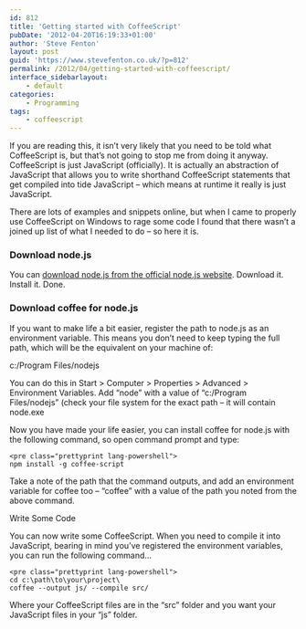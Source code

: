 ```yaml
---
id: 812
title: 'Getting started with CoffeeScript'
pubDate: '2012-04-20T16:19:33+01:00'
author: 'Steve Fenton'
layout: post
guid: 'https://www.stevefenton.co.uk/?p=812'
permalink: /2012/04/getting-started-with-coffeescript/
interface_sidebarlayout:
    - default
categories:
    - Programming
tags:
    - coffeescript
---
```


If you are reading this, it isn’t very likely that you need to be told what CoffeeScript is, but that’s not going to stop me from doing it anyway. CoffeeScript is just JavaScript (officially). It is actually an abstraction of JavaScript that allows you to write shorthand CoffeeScript statements that get compiled into tide JavaScript – which means at runtime it really is just JavaScript.

There are lots of examples and snippets online, but when I came to properly use CoffeeScript on Windows to rage some code I found that there wasn’t a joined up list of what I needed to do – so here it is.

### Download node.js

You can [download node.js from the official node.js website](https://nodejs.org/). Download it. Install it. Done.

### Download coffee for node.js

If you want to make life a bit easier, register the path to node.js as an environment variable. This means you don’t need to keep typing the full path, which will be the equivalent on your machine of:

c:/Program Files/nodejs

You can do this in Start &gt; Computer &gt; Properties &gt; Advanced &gt; Environment Variables. Add “node” with a value of “c:/Program Files/nodejs” (check your file system for the exact path – it will contain node.exe

Now you have made your life easier, you can install coffee for node.js with the following command, so open command prompt and type:

```
<pre class="prettyprint lang-powershell">
npm install -g coffee-script
```

Take a note of the path that the command outputs, and add an environment variable for coffee too – “coffee” with a value of the path you noted from the above command.

Write Some Code

You can now write some CoffeeScript. When you need to compile it into JavaScript, bearing in mind you’ve registered the environment variables, you can run the following command…

```
<pre class="prettyprint lang-powershell">
cd c:\path\to\your\project\
coffee --output js/ --compile src/
```

Where your CoffeeScript files are in the “src” folder and you want your JavaScript files in your “js” folder.